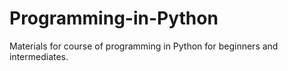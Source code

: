 # Programming-in-Python
Materials for course of programming in Python for beginners and intermediates.

